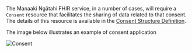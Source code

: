 The Manaaki Ngātahi FHIR service, in a number of cases, will require a `Consent` resource that facilitates the sharing of data related to that consent. The details of this resource is available in the [Consent Structure Definition](./StructureDefinition-CovidConsent.html). 

The image below illustrates an example of consent application

![Consent](./consent.png)

